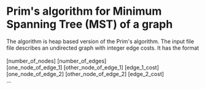 # Prim's algorithm for Minimum Spanning Tree (MST) of a graph
The algorithm is heap based version of the Prim's algorithm. The input file file describes an undirected graph with integer edge costs.  It has the format <br/>
<br/>
[number_of_nodes] [number_of_edges] <br/>
[one_node_of_edge_1] [other_node_of_edge_1] [edge_1_cost]<br/>
[one_node_of_edge_2] [other_node_of_edge_2] [edge_2_cost] <br/>
...
